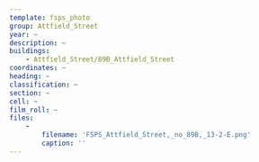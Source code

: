 ```yaml
---
template: fsps_photo
group: Attfield_Street
year: ~
description: ~
buildings:
    - Attfield_Street/89B_Attfield_Street
coordinates: ~
heading: ~
classification: ~
section: ~
cell: ~
film_roll: ~
files:
    -
        filename: 'FSPS_Attfield_Street,_no_89B,_13-2-E.png'
        caption: ''
---
```

